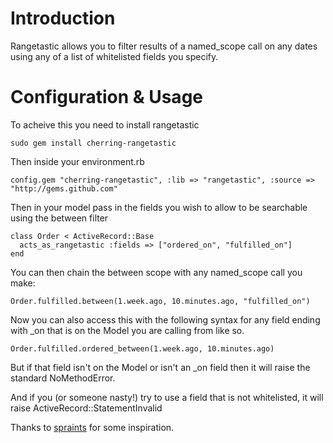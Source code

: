 Introduction
============
Rangetastic allows you to filter results of a named_scope call on any dates using any of a list of whitelisted fields you specify.

Configuration & Usage
=====================

To acheive this you need to install rangetastic

    sudo gem install cherring-rangetastic
    
Then inside your environment.rb

    config.gem "cherring-rangetastic", :lib => "rangetastic", :source => "http://gems.github.com"
    
Then in your model pass in the fields you wish to allow to be searchable using the between filter

    class Order < ActiveRecord::Base
      acts_as_rangetastic :fields => ["ordered_on", "fulfilled_on"]
    end
    
You can then chain the between scope with any named_scope call you make:

    Order.fulfilled.between(1.week.ago, 10.minutes.ago, "fulfilled_on")
    
Now you can also access this with the following syntax for any field ending with _on that is on the Model you are calling from like so.

    Order.fulfilled.ordered_between(1.week.ago, 10.minutes.ago)

But if that field isn't on the Model or isn't an _on field then it will raise the standard NoMethodError.

And if you (or someone nasty!) try to use a field that is not whitelisted, it will raise ActiveRecord::StatementInvalid

Thanks to [spraints](http://github.com/spraints) for some inspiration.
